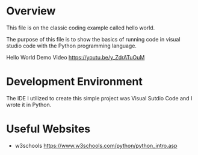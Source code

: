 # Overview

This file is on the classic coding example called hello world.

The purpose of this file is to show the basics of running code in visual studio code with the Python programming language.

Hello World Demo Video https://youtu.be/y_ZdrATuOuM

# Development Environment

The IDE I utilized to create this simple project was Visual Sutdio Code and I wrote it in Python.

# Useful Websites

* w3schools https://www.w3schools.com/python/python_intro.asp
